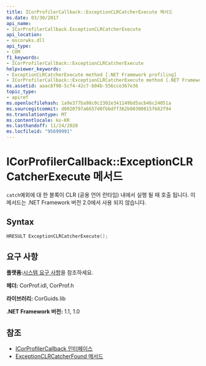 ```yaml
---
title: ICorProfilerCallback::ExceptionCLRCatcherExecute 메서드
ms.date: 03/30/2017
api_name:
- ICorProfilerCallback.ExceptionCLRCatcherExecute
api_location:
- mscorwks.dll
api_type:
- COM
f1_keywords:
- ICorProfilerCallback::ExceptionCLRCatcherExecute
helpviewer_keywords:
- ExceptionCLRCatcherExecute method [.NET Framework profiling]
- ICorProfilerCallback::ExceptionCLRCatcherExecute method [.NET Framework profiling]
ms.assetid: aaac8f98-5cf4-42c7-b04b-556cce367e36
topic_type:
- apiref
ms.openlocfilehash: 1a9e377ba98c0c2302e341149bd5acb46c24051a
ms.sourcegitcommit: d8020797a6657d0fbbdff362b80300815f682f94
ms.translationtype: MT
ms.contentlocale: ko-KR
ms.lasthandoff: 11/24/2020
ms.locfileid: "95699991"
---
```

# <a name="icorprofilercallbackexceptionclrcatcherexecute-method"></a>ICorProfilerCallback::ExceptionCLRCatcherExecute 메서드

`catch`예외에 대 한 블록이 CLR (공용 언어 런타임) 내에서 실행 될 때 호출 됩니다. 이 메서드는 .NET Framework 버전 2.0에서 사용 되지 않습니다.  
  
## <a name="syntax"></a>Syntax  
  
```cpp  
HRESULT ExceptionCLRCatcherExecute();  
```  
  
## <a name="requirements"></a>요구 사항  

 **플랫폼:**[시스템 요구 사항](../../get-started/system-requirements.md)을 참조하세요.  
  
 **헤더:** CorProf.idl, CorProf.h  
  
 **라이브러리:** CorGuids.lib  
  
 **.NET Framework 버전:** 1.1, 1.0  
  
## <a name="see-also"></a>참조

- [ICorProfilerCallback 인터페이스](icorprofilercallback-interface.md)
- [ExceptionCLRCatcherFound 메서드](icorprofilercallback-exceptionclrcatcherfound-method.md)
